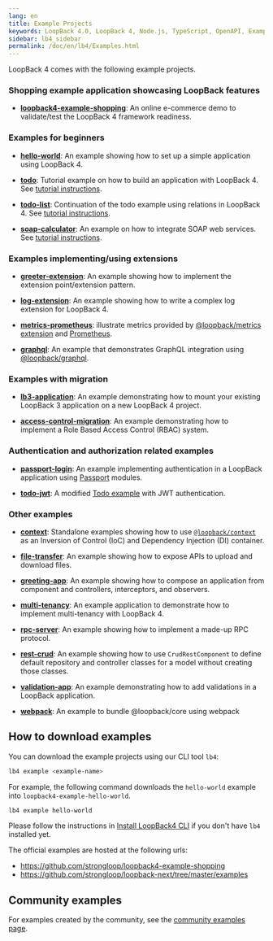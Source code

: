 ```yaml
---
lang: en
title: Example Projects
keywords: LoopBack 4.0, LoopBack 4, Node.js, TypeScript, OpenAPI, Examples
sidebar: lb4_sidebar
permalink: /doc/en/lb4/Examples.html
---
```


LoopBack 4 comes with the following example projects.

### Shopping example application showcasing LoopBack features

- **[loopback4-example-shopping](https://github.com/strongloop/loopback4-example-shopping)**:
  An online e-commerce demo to validate/test the LoopBack 4 framework readiness.

### Examples for beginners

- **[hello-world](https://github.com/strongloop/loopback-next/tree/master/examples/hello-world)**:
  An example showing how to set up a simple application using LoopBack 4.

- **[todo](https://github.com/strongloop/loopback-next/tree/master/examples/todo)**:
  Tutorial example on how to build an application with LoopBack 4. See
  [tutorial instructions](https://loopback.io/doc/en/lb4/todo-tutorial.html).

- **[todo-list](https://github.com/strongloop/loopback-next/tree/master/examples/todo-list)**:
  Continuation of the todo example using relations in LoopBack 4. See
  [tutorial instructions](https://loopback.io/doc/en/lb4/todo-list-tutorial.html).

- **[soap-calculator](https://github.com/strongloop/loopback-next/tree/master/examples/soap-calculator)**:
  An example on how to integrate SOAP web services. See
  [tutorial instructions](https://loopback.io/doc/en/lb4/soap-calculator-tutorial.html).

### Examples implementing/using extensions

- **[greeter-extension](https://github.com/strongloop/loopback-next/tree/master/examples/greeter-extension)**:
  An example showing how to implement the extension point/extension pattern.

- **[log-extension](https://github.com/strongloop/loopback-next/tree/master/examples/log-extension)**:
  An example showing how to write a complex log extension for LoopBack 4.

- **[metrics-prometheus](https://github.com/strongloop/loopback-next/tree/master/examples/metrics-prometheus)**:
  illustrate metrics provided by
  [@loopback/metrics extension](https://github.com/strongloop/loopback-next/blob/master/extensions/metrics)
  and [Prometheus](https://prometheus.io/).

- **[graphql](https://github.com/strongloop/loopback-next/tree/master/examples/graphql)**:
  An example that demonstrates GraphQL integration using
  [@loopback/graphql](https://github.com/strongloop/loopback-next/tree/graphql/extensions/graphql).

### Examples with migration

- **[lb3-application](https://github.com/strongloop/loopback-next/tree/master/examples/lb3-application)**:
  An example demonstrating how to mount your existing LoopBack 3 application on
  a new LoopBack 4 project.

- **[access-control-migration](https://github.com/strongloop/loopback-next/blob/master/examples/access-control-migration)**:
  An example demonstrating how to implement a Role Based Access Control (RBAC)
  system.

### Authentication and authorization related examples

- **[passport-login](https://github.com/strongloop/loopback-next/tree/master/examples/passport-login)**:
  An example implementing authentication in a LoopBack application using
  [Passport](https://github.com/jaredhanson/passport) modules.

- **[todo-jwt](https://github.com/strongloop/loopback-next/tree/master/examples/todo-jwt)**:
  A modified
  [Todo example](https://github.com/strongloop/loopback-next/tree/master/examples/todo)
  with JWT authentication.

### Other examples

- **[context](https://github.com/strongloop/loopback-next/tree/master/examples/context)**:
  Standalone examples showing how to use
  [`@loopback/context`](https://github.com/strongloop/loopback-next/tree/master/packages/context)
  as an Inversion of Control (IoC) and Dependency Injection (DI) container.

- **[file-transfer](https://github.com/strongloop/loopback-next/tree/master/examples/file-transfer)**:
  An example showing how to expose APIs to upload and download files.

- **[greeting-app](https://github.com/strongloop/loopback-next/tree/master/examples/greeting-app)**:
  An example showing how to compose an application from component and
  controllers, interceptors, and observers.

- **[multi-tenancy](https://github.com/strongloop/loopback-next/tree/master/examples/multi-tenancy)**:
  An example application to demonstrate how to implement multi-tenancy with
  LoopBack 4.

- **[rpc-server](https://github.com/strongloop/loopback-next/tree/master/examples/rpc-server)**:
  An example showing how to implement a made-up RPC protocol.

- **[rest-crud](https://github.com/strongloop/loopback-next/tree/master/examples/rest-crud)**:
  An example showing how to use `CrudRestComponent` to define default repository
  and controller classes for a model without creating those classes.

- **[validation-app](https://github.com/strongloop/loopback-next/tree/master/examples/validation-app)**:
  An example demonstrating how to add validations in a LoopBack application.

- **[webpack](https://github.com/strongloop/loopback-next/tree/master/examples/webpack)**:
  An example to bundle @loopback/core using webpack

## How to download examples

You can download the example projects using our CLI tool `lb4`:

```sh
lb4 example <example-name>
```

For example, the following command downloads the `hello-world` example into
`loopback4-example-hello-world`.

```sh
lb4 example hello-world
```

Please follow the instructions in
[Install LoopBack4 CLI](Getting-started.md#install-loopback-4-cli) if you don't
have `lb4` installed yet.

The official examples are hosted at the following urls:

- https://github.com/strongloop/loopback4-example-shopping
- https://github.com/strongloop/loopback-next/tree/master/examples

## Community examples

For examples created by the community, see the
[community examples page](Community-examples.md).
